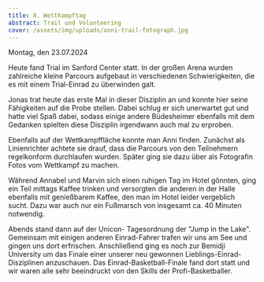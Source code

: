 ```yaml
---
title: 8. Wettkampftag
abstract: Trail und Volunteering
cover: /assets/img/uploads/anni-trail-fotograph.jpg
---
```

Montag, den 23.07.2024

Heute fand Trial im Sanford Center statt. In der großen Arena wurden zahlreiche kleine Parcours aufgebaut in verschiedenen Schwierigkeiten, die es mit einem Trial-Einrad zu überwinden galt.



Jonas trat heute das erste Mal in dieser Disziplin an und konnte hier seine Fähigkeiten auf die Probe stellen. Dabei schlug er sich unerwartet gut und hatte viel Spaß dabei, sodass einige andere Büdesheimer ebenfalls mit dem Gedanken spielten diese Disziplin irgendwann auch mal zu erproben. 



Ebenfalls auf der Wettkampffläche konnte man Anni finden. Zunächst als Linienrichter achtete sie drauf, dass die Parcours von den Teilnehmern regelkonform durchlaufen wurden. Später ging sie dazu über als Fotografin Fotos vom Wettkampf zu machen.



Während Annabel und Marvin sich einen ruhigen Tag im Hotel gönnten, ging ein Teil mittags Kaffee trinken und versorgten die anderen in der Halle ebenfalls mit genießbarem Kaffee, den man im Hotel leider vergeblich sucht. Dazu war auch nur ein Fußmarsch von insgesamt ca. 40 Minuten notwendig.



Abends stand dann auf der Unicon- Tagesordnung der "Jump in the Lake". Gemeinsam mit einigen anderen Einrad-Fahrer trafen wir uns am See und gingen uns dort erfrischen. Anschließend ging es noch zur Bemidji University um das Finale einer unserer neu gewonnen Lieblings-Einrad-Disziplinen anzuschauen. Das Einrad-Basketball-Finale fand dort statt und wir waren alle sehr beeindruckt von den Skills der Profi-Basketballer.
